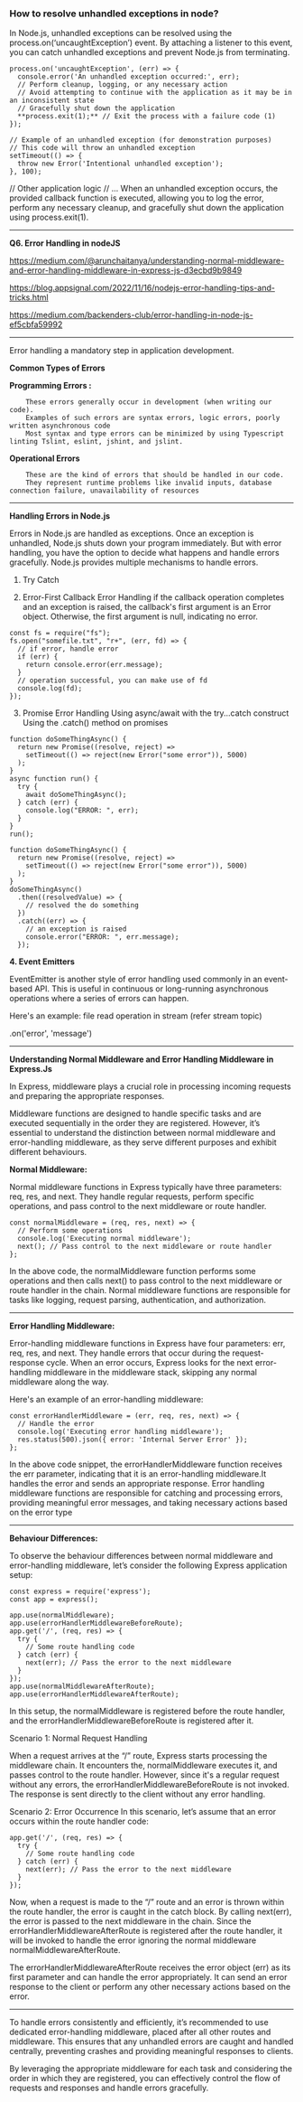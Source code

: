 
### How to resolve unhandled exceptions in node?

In Node.js, unhandled exceptions can be resolved using the process.on(‘uncaughtException’) event. By attaching a listener to this event, you can catch unhandled exceptions and prevent Node.js from terminating.

```
process.on('uncaughtException', (err) => {
  console.error('An unhandled exception occurred:', err);
  // Perform cleanup, logging, or any necessary action
  // Avoid attempting to continue with the application as it may be in an inconsistent state
  // Gracefully shut down the application
  **process.exit(1);** // Exit the process with a failure code (1)
});

// Example of an unhandled exception (for demonstration purposes)
// This code will throw an unhandled exception
setTimeout(() => {
  throw new Error('Intentional unhandled exception');
}, 100);
```


// Other application logic
// ...
When an unhandled exception occurs, the provided callback function is executed, allowing you to log the error, perform any necessary cleanup, and gracefully shut down the application using process.exit(1).

---

**Q6. Error Handling in nodeJS**

https://medium.com/@arunchaitanya/understanding-normal-middleware-and-error-handling-middleware-in-express-js-d3ecbd9b9849

https://blog.appsignal.com/2022/11/16/nodejs-error-handling-tips-and-tricks.html

https://medium.com/backenders-club/error-handling-in-node-js-ef5cbfa59992

---

Error handling a mandatory step in application development.

**Common Types of Errors**

   **Programming Errors :** 
   
        These errors generally occur in development (when writing our code).
        Examples of such errors are syntax errors, logic errors, poorly written asynchronous code
        Most syntax and type errors can be minimized by using Typescript linting Tslint, eslint, jshint, and jslint.

 **Operational Errors**

        These are the kind of errors that should be handled in our code. 
        They represent runtime problems like invalid inputs, database connection failure, unavailability of resources

---

**Handling Errors in Node.js**

Errors in Node.js are handled as exceptions.
Once an exception is unhandled, Node.js shuts down your program immediately.
But with error handling, you have the option to decide what happens and handle errors gracefully.
Node.js provides multiple mechanisms to handle errors.

1. Try Catch

2. Error-First Callback Error Handling
    if the callback operation completes and an exception is raised,
    the callback's first argument is an Error object. Otherwise, the first argument is null, indicating no error.
```
const fs = require("fs");
fs.open("somefile.txt", "r+", (err, fd) => {
  // if error, handle error
  if (err) {
    return console.error(err.message);
  }
  // operation successful, you can make use of fd
  console.log(fd);
});
```

3. Promise Error Handling
    Using async/await with the try...catch construct
    Using the .catch() method on promises

```
function doSomeThingAsync() {
  return new Promise((resolve, reject) =>
    setTimeout(() => reject(new Error("some error")), 5000)
  );
}
async function run() {
  try {
    await doSomeThingAsync();
  } catch (err) {
    console.log("ERROR: ", err);
  }
}
run();
```

```
function doSomeThingAsync() {
  return new Promise((resolve, reject) =>
    setTimeout(() => reject(new Error("some error")), 5000)
  );
}
doSomeThingAsync()
  .then((resolvedValue) => {
    // resolved the do something
  })
  .catch((err) => {
    // an exception is raised
    console.error("ERROR: ", err.message);
  });
```

**4. Event Emitters**

EventEmitter is another style of error handling used commonly in an event-based API. 
This is useful in continuous or long-running asynchronous operations where a series of errors can happen. 

Here's an example: file read operation in stream (refer stream topic)

  .on('error', 'message')

---


**Understanding Normal Middleware and Error Handling Middleware in Express.Js**


In Express, middleware plays a crucial role in processing incoming requests and preparing the appropriate responses.

Middleware functions are designed to handle specific tasks and are executed sequentially in the order they are registered. 
However, it’s essential to understand the distinction between normal middleware and error-handling middleware, 
as they serve different purposes and exhibit different behaviours.

**Normal Middleware:**

Normal middleware functions in Express typically have three parameters: req, res, and next. 
They handle regular requests, perform specific operations, and pass control to the next middleware or route handler.

```
const normalMiddleware = (req, res, next) => {
  // Perform some operations
  console.log('Executing normal middleware');
  next(); // Pass control to the next middleware or route handler
};

```
In the above code, 
the normalMiddleware function performs some operations and then calls next() to pass control 
to the next middleware or route handler in the chain. 
Normal middleware functions are responsible for tasks like logging, request parsing, authentication, and authorization.

---

**Error Handling Middleware:**

Error-handling middleware functions in Express have four parameters: err, req, res, and next. 
They handle errors that occur during the request-response cycle. When an error occurs, Express looks for 
the next error-handling middleware in the middleware stack, skipping any normal middleware along the way. 

Here's an example of an error-handling middleware:

```
const errorHandlerMiddleware = (err, req, res, next) => {
  // Handle the error
  console.log('Executing error handling middleware');
  res.status(500).json({ error: 'Internal Server Error' });
};

```
In the above code snippet, the errorHandlerMiddleware function receives the err parameter, 
indicating that it is an error-handling middleware.It handles the error and sends an appropriate response. 
Error handling middleware functions are responsible for catching and processing errors, providing meaningful error messages,
and taking necessary actions based on the error type

---

**Behaviour Differences:**

To observe the behaviour differences between normal middleware and error-handling middleware, 
let’s consider the following Express application setup:

```
const express = require('express');
const app = express();

app.use(normalMiddleware);
app.use(errorHandlerMiddlewareBeforeRoute);
app.get('/', (req, res) => {
  try {
    // Some route handling code
  } catch (err) {
    next(err); // Pass the error to the next middleware
  }
});
app.use(normalMiddlewareAfterRoute);
app.use(errorHandlerMiddlewareAfterRoute);
```

In this setup, the normalMiddleware is registered before the route handler, 
and the errorHandlerMiddlewareBeforeRoute is registered after it. 

Scenario 1: Normal Request Handling

When a request arrives at the “/” route, Express starts processing the middleware chain. 
It encounters the, normalMiddleware executes it, and passes control to the route handler. 
However, since it's a regular request without any errors, the errorHandlerMiddlewareBeforeRoute is not invoked.
The response is sent directly to the client without any error handling.

Scenario 2: Error Occurrence
In this scenario, let’s assume that an error occurs within the route handler code:

```
app.get('/', (req, res) => {
  try {
    // Some route handling code
  } catch (err) {
    next(err); // Pass the error to the next middleware
  }
});
```
Now, when a request is made to the “/” route and an error is thrown within the route handler, 
the error is caught in the catch block. By calling next(err), the error is passed to the next middleware in the chain.
Since the errorHandlerMiddlewareAfterRoute is registered after the route handler, it will be invoked to handle the 
error ignoring the normal middleware normalMiddlewareAfterRoute. 

The errorHandlerMiddlewareAfterRoute receives the error object (err) as its first parameter and can handle the error appropriately.
It can send an error response to the client or perform any other necessary actions based on the error.

---

To handle errors consistently and efficiently, it’s recommended to use dedicated error-handling middleware, placed after all other routes and middleware. This ensures that any unhandled errors are caught and handled centrally, preventing crashes and providing meaningful responses to clients.

By leveraging the appropriate middleware for each task and considering the order in which they are registered, you can effectively control the flow of requests and responses and handle errors gracefully.
